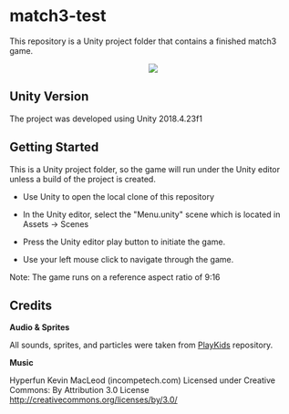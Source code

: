 # match3-test

This repository is a Unity project folder that contains a finished match3 game.

<p align="center">
  <img src="https://github.com/FabioPBrigagao/match3-unity/blob/master/match3_Screenshot.PNG">
</p>

## Unity Version

The project was developed using Unity 2018.4.23f1

## Getting Started

This is a Unity project folder, so the game will run under the Unity editor unless a build of the project is created.

- Use Unity to open the local clone of this repository

- In the Unity editor, select the "Menu.unity" scene which is located in Assets -> Scenes

- Press the Unity editor play button to initiate the game.

- Use your left mouse click to navigate through the game.

Note: The game runs on a reference aspect ratio of 9:16

## Credits

**Audio & Sprites**

All sounds, sprites, and particles were taken from [PlayKids](https://github.com/PlayKids/match3-test) repository.


**Music**

Hyperfun Kevin MacLeod (incompetech.com)
Licensed under Creative Commons: By Attribution 3.0 License
http://creativecommons.org/licenses/by/3.0/
